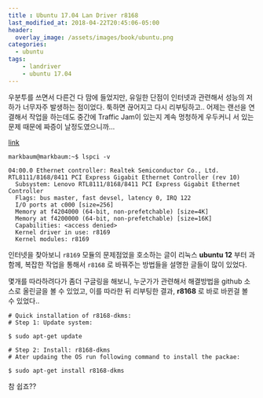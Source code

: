 ```yaml
---
title : Ubuntu 17.04 Lan Driver r8168 
last_modified_at: 2018-04-22T20:45:06-05:00
header:
  overlay_image: /assets/images/book/ubuntu.png
categories:
  - ubuntu
tags: 
    - landriver
    - ubuntu 17.04
---
```



우분투를 쓰면서 다른건 다 맘에 들었지만, 유일한 단점이 인터넷과 관련해서 성능의 저하가 너무자주 발생하는 점이었다. 툭하면 끊어지고 다시 리부팅하고.. 어제는 랜선을 연결해서 작업을 하는데도 중간에 Traffic Jam이 있는지 계속 멍청하게 우두커니 서 있는 문제 때문에 짜증이 날정도였으니까...

[link](https://www.devmanuals.net/install/ubuntu/ubuntu-17-04-lts-Zesty-Zapus/installing-r8168-dkms-on-ubuntu17.04.html) 

```
markbaum@markbaum:~$ lspci -v

04:00.0 Ethernet controller: Realtek Semiconductor Co., Ltd. RTL8111/8168/8411 PCI Express Gigabit Ethernet Controller (rev 10)
  Subsystem: Lenovo RTL8111/8168/8411 PCI Express Gigabit Ethernet Controller
  Flags: bus master, fast devsel, latency 0, IRQ 122
  I/O ports at c000 [size=256]
  Memory at f4204000 (64-bit, non-prefetchable) [size=4K]
  Memory at f4200000 (64-bit, non-prefetchable) [size=16K]
  Capabilities: <access denied>
  Kernel driver in use: r8169
  Kernel modules: r8169
```

인터넷을 찾아보니 `r8169` 모듈의 문제점었을 호소하는 글이 리눅스 **ubuntu 12** 부터 과 함께, 복잡한 작업을 통해서 `r8168` 로 바꿔주는 방법들을 설명한 글들이 많이 있었다.

몇개를 따라하려다가 좀더 구글링을 해보니, 누군가가 관련해서 해결방법을 github 소스로 올린글을 볼 수 있었고, 이를 따라한 뒤 리부팅한 결과, **r8168** 로 바로 바뀐걸 볼 수 있었다..

```
# Quick installation of r8168-dkms:
# Step 1: Update system:

$ sudo apt-get update

# Step 2: Install: r8168-dkms
# Ater updaing the OS run following command to install the packae:

$ sudo apt-get install r8168-dkms
```

참 쉽죠??